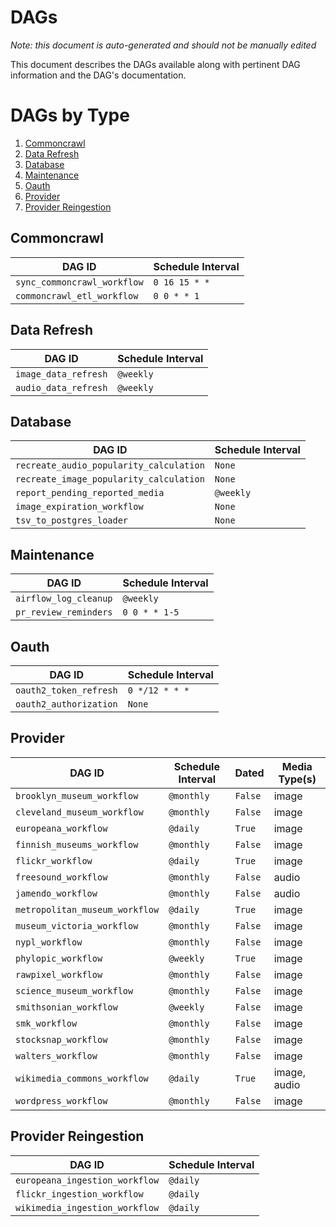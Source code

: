 # DAGs

_Note: this document is auto-generated and should not be manually edited_

This document describes the DAGs available along with pertinent DAG information and
the DAG's documentation.

# DAGs by Type

 1. [Commoncrawl](#commoncrawl)
 1. [Data Refresh](#data_refresh)
 1. [Database](#database)
 1. [Maintenance](#maintenance)
 1. [Oauth](#oauth)
 1. [Provider](#provider)
 1. [Provider Reingestion](#provider-reingestion)

## Commoncrawl

| DAG ID | Schedule Interval |
| --- | --- |
| `sync_commoncrawl_workflow` | `0 16 15 * *` |
| `commoncrawl_etl_workflow` | `0 0 * * 1` |



## Data Refresh

| DAG ID | Schedule Interval |
| --- | --- |
| `image_data_refresh` | `@weekly` |
| `audio_data_refresh` | `@weekly` |



## Database

| DAG ID | Schedule Interval |
| --- | --- |
| `recreate_audio_popularity_calculation` | `None` |
| `recreate_image_popularity_calculation` | `None` |
| `report_pending_reported_media` | `@weekly` |
| `image_expiration_workflow` | `None` |
| `tsv_to_postgres_loader` | `None` |



## Maintenance

| DAG ID | Schedule Interval |
| --- | --- |
| `airflow_log_cleanup` | `@weekly` |
| `pr_review_reminders` | `0 0 * * 1-5` |



## Oauth

| DAG ID | Schedule Interval |
| --- | --- |
| `oauth2_token_refresh` | `0 */12 * * *` |
| `oauth2_authorization` | `None` |



## Provider

| DAG ID | Schedule Interval | Dated | Media Type(s) |
| --- | --- | --- | --- |
| `brooklyn_museum_workflow` | `@monthly` | `False` | image |
| `cleveland_museum_workflow` | `@monthly` | `False` | image |
| `europeana_workflow` | `@daily` | `True` | image |
| `finnish_museums_workflow` | `@monthly` | `False` | image |
| `flickr_workflow` | `@daily` | `True` | image |
| `freesound_workflow` | `@monthly` | `False` | audio |
| `jamendo_workflow` | `@monthly` | `False` | audio |
| `metropolitan_museum_workflow` | `@daily` | `True` | image |
| `museum_victoria_workflow` | `@monthly` | `False` | image |
| `nypl_workflow` | `@monthly` | `False` | image |
| `phylopic_workflow` | `@weekly` | `True` | image |
| `rawpixel_workflow` | `@monthly` | `False` | image |
| `science_museum_workflow` | `@monthly` | `False` | image |
| `smithsonian_workflow` | `@weekly` | `False` | image |
| `smk_workflow` | `@monthly` | `False` | image |
| `stocksnap_workflow` | `@monthly` | `False` | image |
| `walters_workflow` | `@monthly` | `False` | image |
| `wikimedia_commons_workflow` | `@daily` | `True` | image, audio |
| `wordpress_workflow` | `@monthly` | `False` | image |



## Provider Reingestion

| DAG ID | Schedule Interval |
| --- | --- |
| `europeana_ingestion_workflow` | `@daily` |
| `flickr_ingestion_workflow` | `@daily` |
| `wikimedia_ingestion_workflow` | `@daily` |
